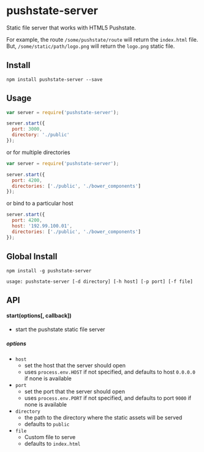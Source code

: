 # pushstate-server

Static file server that works with HTML5 Pushstate.

For example, the route ` /some/pushstate/route ` will return the ` index.html ` file. But, ` /some/static/path/logo.png ` will return the ` logo.png ` static file.

## Install

```
npm install pushstate-server --save
```

## Usage

```js
var server = require('pushstate-server');

server.start({
  port: 3000,
  directory: './public'
});
```

or for multiple directories

```js
var server = require('pushstate-server');

server.start({
  port: 4200,
  directories: ['./public', './bower_components']
});
```

or bind to a particular host

```js
server.start({
  port: 4200,
  host: '192.99.100.01',
  directories: ['./public', './bower_components']
});
```


## Global Install

```
npm install -g pushstate-server
```

```
usage: pushstate-server [-d directory] [-h host] [-p port] [-f file]
```

## API

#### start(options[, callback])
* start the pushstate static file server

##### options

* `host`
  * set the host that the server should open
  * uses ` process.env.HOST ` if not specified, and defaults to host ` 0.0.0.0 ` if none is available
* `port`
  * set the port that the server should open
  * uses ` process.env.PORT ` if not specified, and defaults to port ` 9000 ` if none is available
* `directory`
  * the path to the directory where the static assets will be served
  * defaults to ` public `
* `file`
  * Custom file to serve
  * defaults to `index.html`
